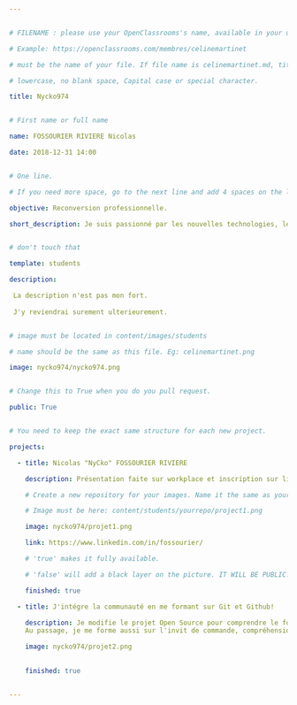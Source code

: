```yaml
---


# FILENAME : please use your OpenClassrooms's name, available in your url.

# Example: https://openclassrooms.com/membres/celinemartinet

# must be the name of your file. If file name is celinemartinet.md, title is celinemartinet.

# lowercase, no blank space, Capital case or special character.

title: Nycko974


# First name or full name

name: FOSSOURIER RIVIERE Nicolas

date: 2018-12-31 14:00


# One line.

# If you need more space, go to the next line and add 4 spaces on the left, as in 'description'.

objective: Reconversion professionnelle. 

short_description: Je suis passionné par les nouvelles technologies, le cinéma et les jeux-vidéo.


# don't touch that

template: students

description:

 La description n'est pas mon fort. 
 
 J'y reviendrai surement ulterieurement.


# image must be located in content/images/students

# name should be the same as this file. Eg: celinemartinet.png

image: nycko974/nycko974.png


# Change this to True when you do you pull request.

public: True


# You need to keep the exact same structure for each new project.

projects:

  - title: Nicolas "NyCko" FOSSOURIER RIVIERE

    description: Présentation faite sur workplace et inscription sur linkedin faite aussi. Voir Image ci-jointe. 

    # Create a new repository for your images. Name it the same as your nickname and profile picture.

    # Image must be here: content/students/yourrepo/project1.png

    image: nycko974/projet1.png

    link: https://www.linkedin.com/in/fossourier/

    # 'true' makes it fully available.

    # 'false' will add a black layer on the picture. IT WILL BE PUBLIC!

    finished: true

  - title: J'intégre la communauté en me formant sur Git et Github!

    description: Je modifie le projet Open Source pour comprendre le fonctionnement de Git, de Github et des pull requests.
    Au passage, je me forme aussi sur l'invit de commande, compréhension et utilisation de Git oblige.

    image: nycko974/projet2.png
    

    finished: true


---
```

